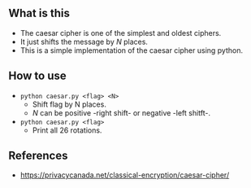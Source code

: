 ## What is this
- The caesar cipher is one of the simplest and oldest ciphers.
- It just shifts the message by *N* places.
- This is a simple implementation of the caesar cipher using python.

## How to use
- ```python caesar.py <flag> <N>```
  - Shift flag by N places.
  - *N* can be positive -right shift- or negative -left shitft-.
- ```python caesar.py <flag>```
  - Print all 26 rotations.

## References
- https://privacycanada.net/classical-encryption/caesar-cipher/
